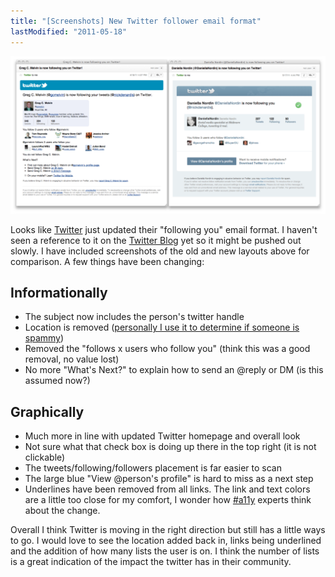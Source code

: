 ```yaml
---
title: "[Screenshots] New Twitter follower email format"
lastModified: "2011-05-18"
---
```


[![](/images/twitter-follower-email-1024x512.png "twitter-follower-email")](http://nickdenardis.com/wp-content/uploads/2011/05/twitter-follower-email.png)

Looks like [Twitter](http://twitter.com/) just updated their "following you" email format. I haven't seen a reference to it on the [Twitter Blog](http://blog.twitter.com/) yet so it might be pushed out slowly. I have included screenshots of the old and new layouts above for comparison. A few things have been changing:

## Informationally

- The subject now includes the person's twitter handle
- Location is removed ([personally I use it to determine if someone is spammy](http://nickdenardis.com/2011/04/27/twitter-follow-spam-is-getting-smarter-but-still-making-mistakes/ "Twitter follow spam is getting smarter, but still making mistakes"))
- Removed the "follows x users who follow you" (think this was a good removal, no value lost)
- No more "What's Next?" to explain how to send an @reply or DM (is this assumed now?)

## Graphically

- Much more in line with updated Twitter homepage and overall look
- Not sure what that check box is doing up there in the top right (it is not clickable)
- The tweets/following/followers placement is far easier to scan
- The large blue "View @person's profile" is hard to miss as a next step
- Underlines have been removed from all links. The link and text colors are a little too close for my comfort, I wonder how [#a11y](http://search.twitter.com/search?q=%23a11y) experts think about the change.

Overall I think Twitter is moving in the right direction but still has a little ways to go. I would love to see the location added back in, links being underlined and the addition of how many lists the user is on. I think the number of lists is a great indication of the impact the twitter has in their community.
